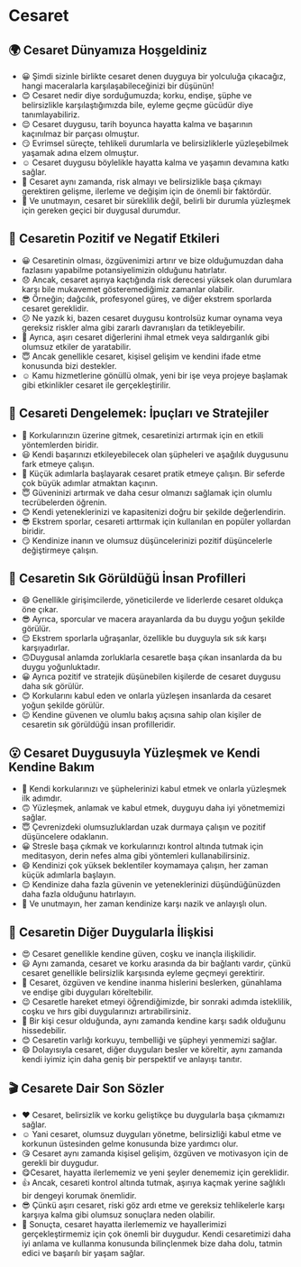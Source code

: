 # Cesaret

## 🌍 Cesaret Dünyamıza Hoşgeldiniz

* 😀 Şimdi sizinle birlikte cesaret denen duyguya bir yolculuğa çıkacağız, hangi maceralarla karşılaşabileceğinizi bir düşünün!
* 😊 Cesaret nedir diye sorduğumuzda; korku, endişe, şüphe ve belirsizlikle karşılaştığımızda bile, eyleme geçme gücüdür diye tanımlayabiliriz.
* 😌 Cesaret duygusu, tarih boyunca hayatta kalma ve başarının kaçınılmaz bir parçası olmuştur.
* 😏 Evrimsel süreçte, tehlikeli durumlarla ve belirsizliklerle yüzleşebilmek yaşamak adına elzem olmuştur.
* ☺️ Cesaret duygusu böylelikle hayatta kalma ve yaşamın devamına katkı sağlar.
* 🧐 Cesaret aynı zamanda, risk almayı ve belirsizlikle başa çıkmayı gerektiren gelişme, ilerleme ve değişim için de önemli bir faktördür.
* 🤗 Ve unutmayın, cesaret bir süreklilik değil, belirli bir durumla yüzleşmek için gereken geçici bir duygusal durumdur.

## 💫 Cesaretin Pozitif ve Negatif Etkileri

* 😀 Cesaretinin olması, özgüvenimizi artırır ve bize olduğumuzdan daha fazlasını yapabilme potansiyelimizin olduğunu hatırlatır.
* 😞 Ancak, cesaret aşırıya kaçtığında risk derecesi yüksek olan durumlara karşı bile mukavemet gösteremediğimiz zamanlar olabilir.
* 😎 Örneğin; dağcılık, profesyonel güreş, ve diğer ekstrem sporlarda cesaret gereklidir.
* 😕 Ne yazık ki, bazen cesaret duygusu kontrolsüz kumar oynama veya gereksiz riskler alma gibi zararlı davranışları da tetikleyebilir.
* 🙁 Ayrıca, aşırı cesaret diğerlerini ihmal etmek veya saldırganlık gibi olumsuz etkiler de yaratabilir.
* 😇 Ancak genellikle cesaret, kişisel gelişim ve kendini ifade etme konusunda bizi destekler.
* ☺ Kamu hizmetlerine gönüllü olmak, yeni bir işe veya projeye başlamak gibi etkinlikler cesaret ile gerçekleştirilir.

## 🚀 Cesareti Dengelemek: İpuçları ve Stratejiler

* 🤔 Korkularınızın üzerine gitmek, cesaretinizi artırmak için en etkili yöntemlerden biridir.
* 😃 Kendi başarınızı etkileyebilecek olan şüpheleri ve aşağılık duygusunu fark etmeye çalışın.
* 🙂 Küçük adımlarla başlayarak cesaret pratik etmeye çalışın. Bir seferde çok büyük adımlar atmaktan kaçının.
* 😇 Güveninizi artırmak ve daha cesur olmanızı sağlamak için olumlu tecrübelerden öğrenin.
* 😊 Kendi yeteneklerinizi ve kapasitenizi doğru bir şekilde değerlendirin.
* 😎 Ekstrem sporlar, cesareti arttırmak için kullanılan en popüler yollardan biridir.
* 😏 Kendinize inanın ve olumsuz düşüncelerinizi pozitif düşüncelerle değiştirmeye çalışın.

## 🔎 Cesaretin Sık Görüldüğü İnsan Profilleri

* 😄 Genellikle girişimcilerde, yöneticilerde ve liderlerde cesaret oldukça öne çıkar.
* 😎 Ayrıca, sporcular ve macera arayanlarda da bu duygu yoğun şekilde görülür.
* 😌 Ekstrem sporlarla uğraşanlar, özellikle bu duyguyla sık sık karşı karşıyadırlar.
* 🙃Duygusal anlamda zorluklarla cesaretle başa çıkan insanlarda da bu duygu yoğunluktadır.
* 😀 Ayrıca pozitif ve stratejik düşünebilen kişilerde de cesaret duygusu daha sık görülür.
* 😊 Korkularını kabul eden ve onlarla yüzleşen insanlarda da cesaret yoğun şekilde görülür.
* 😉 Kendine güvenen ve olumlu bakış açısına sahip olan kişiler de cesaretin sık görüldüğü insan profilleridir.

## 😮 Cesaret Duygusuyla Yüzleşmek ve Kendi Kendine Bakım

* 🧐 Kendi korkularınızı ve şüphelerinizi kabul etmek ve onlarla yüzleşmek ilk adımdır.
* 🙃 Yüzleşmek, anlamak ve kabul etmek, duyguyu daha iyi yönetmemizi sağlar.
* 😇 Çevrenizdeki olumsuzluklardan uzak durmaya çalışın ve pozitif düşüncelere odaklanın.
* 😀 Stresle başa çıkmak ve korkularınızı kontrol altında tutmak için meditasyon, derin nefes alma gibi yöntemleri kullanabilirsiniz.
* 😄 Kendinizi çok yüksek beklentiler koymamaya çalışın, her zaman küçük adımlarla başlayın.
* 😌 Kendinize daha fazla güvenin ve yeteneklerinizi düşündüğünüzden daha fazla olduğunu hatırlayın.
* 🤗 Ve unutmayın, her zaman kendinize karşı nazik ve anlayışlı olun.

## 💓 Cesaretin Diğer Duygularla İlişkisi

* 😍 Cesaret genellikle kendine güven, coşku ve inançla ilişkilidir.
* 😃 Aynı zamanda, cesaret ve korku arasında da bir bağlantı vardır, çünkü cesaret genellikle belirsizlik karşısında eyleme geçmeyi gerektirir.
* 🧐 Cesaret, özgüven ve kendine inanma hislerini beslerken, günahlama ve endişe gibi duyguları köreltebilir.
* 😉 Cesaretle hareket etmeyi öğrendiğimizde, bir sonraki adımda isteklilik, coşku ve hırs gibi duygularınızı artırabilirsiniz.
* 🤗 Bir kişi cesur olduğunda, aynı zamanda kendine karşı sadık olduğunu hissedebilir.
* 😊 Cesaretin varlığı korkuyu, tembelliği ve şüpheyi yenmemizi sağlar.
* 😄 Dolayısıyla cesaret, diğer duyguları besler ve köreltir, aynı zamanda kendi iyimiz için daha geniş bir perspektif ve anlayışı tanıtır.

## 🎬 Cesarete Dair Son Sözler

* ❤️ Cesaret, belirsizlik ve korku geliştikçe bu duygularla başa çıkmamızı sağlar.
* ☺️ Yani cesaret, olumsuz duyguları yönetme, belirsizliği kabul etme ve korkunun üstesinden gelme konusunda bize yardımcı olur.
* 😘 Cesaret aynı zamanda kişisel gelişim, özgüven ve motivasyon için de gerekli bir duygudur.
* 😋Cesaret, hayatta ilerlememiz ve yeni şeyler denememiz için gereklidir.
* 👍 Ancak, cesareti kontrol altında tutmak, aşırıya kaçmak yerine sağlıklı bir dengeyi korumak önemlidir.
* 😎 Çünkü aşırı cesaret, riski göz ardı etme ve gereksiz tehlikelerle karşı karşıya kalma gibi olumsuz sonuçlara neden olabilir.
* 🥰 Sonuçta, cesaret hayatta ilerlememiz ve hayallerimizi gerçekleştirmemiz için çok önemli bir duygudur. Kendi cesaretimizi daha iyi anlama ve kullanma konusunda bilinçlenmek bize daha dolu, tatmin edici ve başarılı bir yaşam sağlar.
